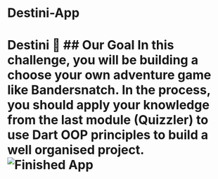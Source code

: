 # Destini-App
# Destini 🤔  ## Our Goal  In this challenge, you will be building a choose your own adventure game like Bandersnatch. In the process, you should apply your knowledge from the last module (Quizzler) to use Dart OOP principles to build a well organised project.  ![Finished App](https://github.com/londonappbrewery/Images/blob/master/Destini.gif)
